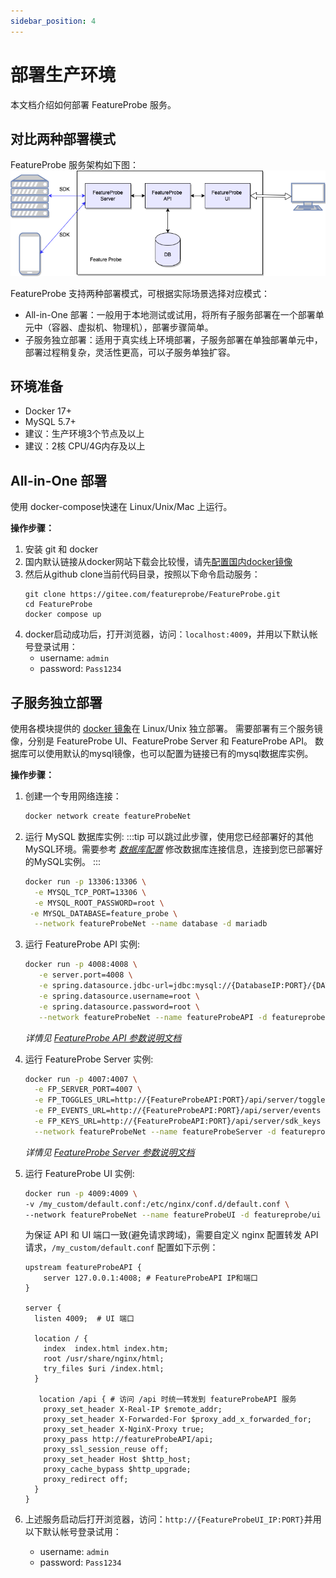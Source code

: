 ```yaml
---
sidebar_position: 4
---
```


# 部署生产环境

本文档介绍如何部署 FeatureProbe 服务。

## 对比两种部署模式

FeatureProbe 服务架构如下图：
![deploy](../../../../../pictures/featureprobe_deploy.png)

FeatureProbe 支持两种部署模式，可根据实际场景选择对应模式：

- All-in-One 部署：一般用于本地测试或试用，将所有子服务部署在一个部署单元中（容器、虚拟机、物理机），部署步骤简单。
- 子服务独立部署：适用于真实线上环境部署，子服务部署在单独部署单元中，部署过程稍复杂，灵活性更高，可以子服务单独扩容。

## 环境准备

* Docker 17+
* MySQL 5.7+
* 建议：生产环境3个节点及以上
* 建议：2核 CPU/4G内存及以上

## All-in-One 部署

使用 docker-compose快速在 Linux/Unix/Mac 上运行。

**操作步骤：**

1. 安装 git 和 docker
2. 国内默认链接从docker网站下载会比较慢，请先[配置国内docker镜像](https://gitee.com/featureprobe/FeatureProbe/blob/main/DOCKER_HUB.md)
3. 然后从github clone当前代码目录，按照以下命令启动服务：
   ```shell
   git clone https://gitee.com/featureprobe/FeatureProbe.git
   cd FeatureProbe
   docker compose up
   ```
4. docker启动成功后，打开浏览器，访问：`localhost:4009`，并用以下默认帐号登录试用：
   - username: `admin`
   - password: `Pass1234`

## 子服务独立部署

使用各模块提供的 [docker 镜象](https://hub.docker.com/repository/docker/featureprobe)在 Linux/Unix 独立部署。
需要部署有三个服务镜像，分别是 FeatureProbe UI、FeatureProbe Server 和 FeatureProbe API。
数据库可以使用默认的mysql镜像，也可以配置为链接已有的mysql数据库实例。

**操作步骤：**

1. 创建一个专用网络连接：
   ```bash
   docker network create featureProbeNet
   ```

2. 运行 MySQL 数据库实例:
  :::tip
  可以跳过此步骤，使用您已经部署好的其他MySQL环境。需要参考 [*数据库配置*](https://mariadb.com/kb/en/mariadb-docker-environment-variables/) 修改数据库连接信息，连接到您已部署好的MySQL实例。
  :::

   ```bash
   docker run -p 13306:13306 \
     -e MYSQL_TCP_PORT=13306 \
     -e MYSQL_ROOT_PASSWORD=root \
   	-e MYSQL_DATABASE=feature_probe \
     --network featureProbeNet --name database -d mariadb
   ```

3. 运行 FeatureProbe API 实例:
   ```bash
   docker run -p 4008:4008 \
      -e server.port=4008 \
      -e spring.datasource.jdbc-url=jdbc:mysql://{DatabaseIP:PORT}/{DATABASE_NAME} \
      -e spring.datasource.username=root \
      -e spring.datasource.password=root \
      --network featureProbeNet --name featureProbeAPI -d featureprobe/api
   ```

   *详情见 [FeatureProbe API 参数说明文档](deployment-configuration#FeatureProbe-API)*

4. 运行 FeatureProbe Server 实例:

   ```bash
   docker run -p 4007:4007 \
     -e FP_SERVER_PORT=4007 \
     -e FP_TOGGLES_URL=http://{FeatureProbeAPI:PORT}/api/server/toggles \
     -e FP_EVENTS_URL=http://{FeatureProbeAPI:PORT}/api/server/events \
     -e FP_KEYS_URL=http://{FeatureProbeAPI:PORT}/api/server/sdk_keys \
     --network featureProbeNet --name featureProbeServer -d featureprobe/server
   ```

   *详情见 [FeatureProbe Server 参数说明文档](deployment-configuration#FeatureProbe-Server)*

5. 运行 FeatureProbe UI 实例:

   ```bash
   docker run -p 4009:4009 \
   -v /my_custom/default.conf:/etc/nginx/conf.d/default.conf \
   --network featureProbeNet --name featureProbeUI -d featureprobe/ui 
   ```

   为保证 API 和 UI 端口一致(避免请求跨域)，需要自定义 nginx 配置转发 API 请求，`/my_custom/default.conf` 配置如下示例：

   ```nginx
   upstream featureProbeAPI {
       server 127.0.0.1:4008; # FeatureProbeAPI IP和端口
   }
   
   server {
     listen 4009;  # UI 端口
   
     location / {
       index  index.html index.htm;
       root /usr/share/nginx/html;
       try_files $uri /index.html;
     }
   
      location /api { # 访问 /api 时统一转发到 featureProbeAPI 服务
       proxy_set_header X-Real-IP $remote_addr;
       proxy_set_header X-Forwarded-For $proxy_add_x_forwarded_for;
       proxy_set_header X-NginX-Proxy true;
       proxy_pass http://featureProbeAPI/api;
       proxy_ssl_session_reuse off;
       proxy_set_header Host $http_host;
       proxy_cache_bypass $http_upgrade;
       proxy_redirect off;
     }
   }
   ```

6. 上述服务启动后打开浏览器，访问：`http://{FeatureProbeUI_IP:PORT}`并用以下默认帐号登录试用：

   - username: `admin`
   - password: `Pass1234`
